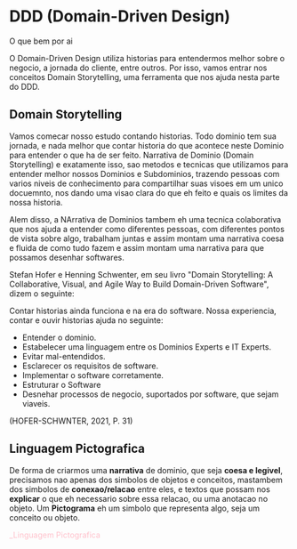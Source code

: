 # DDD (Domain-Driven Design)

O que bem por ai

O Domain-Driven Design utiliza historias para entendermos melhor sobre o negocio, a jornada do cliente, entre outros. Por isso, vamos entrar nos conceitos Domain Storytelling, uma ferramenta que nos ajuda nesta parte do DDD.

## Domain Storytelling

Vamos comecar nosso estudo contando historias. Todo dominio tem sua jornada, e nada melhor que contar historia do que acontece neste Dominio para entender o que ha de ser feito. Narrativa de Dominio (Domain Storytelling) e exatamente isso, sao metodos e tecnicas que utilizamos para entender melhor nossos Dominios e Subdominios, trazendo pessoas com varios niveis de conhecimento para compartilhar suas visoes em um unico docuemnto, nos dando uma visao clara do que eh feito e quais os limites da nossa historia.

Alem disso, a NArrativa de Dominios tambem eh uma tecnica colaborativa que nos ajuda a entender como diferentes pessoas, com diferentes pontos de vista sobre algo, trabalham juntas e assim montam uma narrativa coesa e fluida de como tudo fazem e assim montam uma narrativa para que possamos desenhar softwares.

Stefan Hofer e Henning Schwenter, em seu livro "Domain Storytelling: A Collaborative, Visual, and Agile Way to Build Domain-Driven Software", dizem o seguinte:

Contar historias ainda funciona e na era do software. Nossa experiencia, contar e ouvir historias ajuda no seguinte:

- Entender o dominio.
- Estabelecer uma linguagem entre os Dominios Experts e IT Experts.
- Evitar mal-entendidos.
- Esclarecer os requisitos de software.
- Implementar o software corretamente.
- Estruturar o Software
- Desnehar processos de negocio, suportados por software, que sejam viaveis.

(HOFER-SCHWNTER, 2021, P. 31)

## Linguagem Pictografica

De forma de criarmos uma **narrativa** de dominio, que seja **coesa e legivel**, precisamos nao apenas dos simbolos de objetos e conceitos, mastambem dos simbolos de **conexao/relacao** entre eles, e textos que possam nos **explicar** o que eh necessario sobre essa relacao, ou uma anotacao no objeto. Um **Pictograma** eh um simbolo que representa algo, seja um conceito ou objeto.

<span style="color: pink;">\_Linguagem Pictografica</span>
